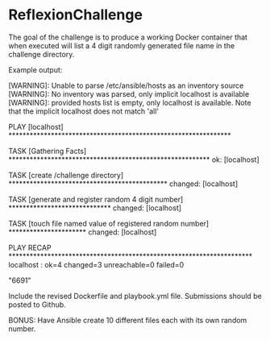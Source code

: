 # ReflexionChallenge
The goal of the challenge is to produce a working Docker container that when
executed will list a 4 digit randomly generated file name in the challenge 
directory.

Example output:

 [WARNING]: Unable to parse /etc/ansible/hosts as an inventory source
 [WARNING]: No inventory was parsed, only implicit localhost is available
 [WARNING]: provided hosts list is empty, only localhost is available. Note
that the implicit localhost does not match 'all'

PLAY [localhost] ***************************************************************

TASK [Gathering Facts] *********************************************************
ok: [localhost]

TASK [create /challenge directory] *********************************************
changed: [localhost]

TASK [generate and register random 4 digit number] *****************************
changed: [localhost]

TASK [touch file named value of registered random number] **********************
changed: [localhost]

PLAY RECAP *********************************************************************
localhost                  : ok=4    changed=3    unreachable=0    failed=0

"6691"

Include the revised Dockerfile and playbook.yml file. Submissions should be 
posted to Github.

BONUS: Have Ansible create 10 different files each with its own random number.

